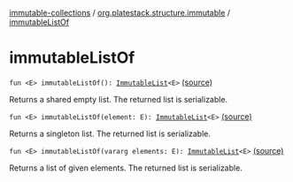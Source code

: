 [immutable-collections](../index.md) / [org.platestack.structure.immutable](index.md) / [immutableListOf](.)

# immutableListOf

`fun <E> immutableListOf(): `[`ImmutableList`](-immutable-list.md)`<E>` [(source)](https://github.com/PlateStack/immutable-collections/blob/v0.1.0-alpha/src/main/kotlin/org/platestack/structure/immutable/ImmutableCollections.kt#L30)

Returns a shared empty list. The returned list is serializable.

`fun <E> immutableListOf(element: E): `[`ImmutableList`](-immutable-list.md)`<E>` [(source)](https://github.com/PlateStack/immutable-collections/blob/v0.1.0-alpha/src/main/kotlin/org/platestack/structure/immutable/ImmutableCollections.kt#L35)

Returns a singleton list. The returned list is serializable.

`fun <E> immutableListOf(vararg elements: E): `[`ImmutableList`](-immutable-list.md)`<E>` [(source)](https://github.com/PlateStack/immutable-collections/blob/v0.1.0-alpha/src/main/kotlin/org/platestack/structure/immutable/ImmutableCollections.kt#L40)

Returns a list of given elements. The returned list is serializable.

